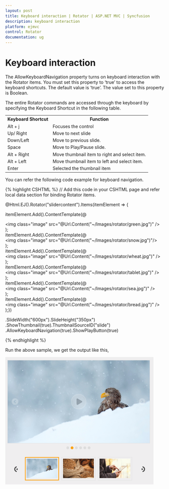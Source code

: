 ```yaml
---
layout: post
title: Keyboard interaction | Rotator | ASP.NET MVC | Syncfusion
description: keyboard interaction
platform: ejmvc
control: Rotator
documentation: ug
---
```


# Keyboard interaction

The AllowKeyboardNavigation property turns on keyboard interaction with the Rotator items. You must set this property to ‘true’ to access the keyboard shortcuts. The default value is ‘true’. The value set to this property is Boolean.

The entire Rotator commands are accessed through the keyboard by specifying the Keyboard Shortcut in the following table.

<table>
<tr>
<th>
Keyboard Shortcut</th><th>
Function</th></tr>
<tr>
<td>
Alt + j</td><td>
Focuses the control</td></tr>
<tr>
<td>
Up/ Right</td><td>
Move to next slide</td></tr>
<tr>
<td>
Down/Left</td><td>
Move to previous slide.</td></tr>
<tr>
<td>
Space</td><td>
Move to Play/Pause slide.</td></tr>
<tr>
<td>
Alt + Right</td><td>
Move thumbnail item to right and select item.</td></tr>
<tr>
<td>
Alt + Left</td><td>
Move thumbnail item to left and select item.</td></tr>
<tr>
<td>
Enter</td><td>
Selected the thumbnail item</td></tr>
</table>

You can refer the following code example for keyboard navigation.

{% highlight CSHTML %}
// Add this code in your CSHTML page and refer local data section for binding Rotator items.
<ul id="slide" style="display: none">    
	<li> <img src="@Url.Content("~/Images/rotator/green.jpg")" title="Green" /> </li>    
	<li> <img src="@Url.Content("~/Images/rotator/snow.jpg")" title="Snow" /> </li>    
	<li> <img src="@Url.Content("~/Images/rotator/wheat.jpg")" title="Wheat" /> </li>    
	<li> <img src="@Url.Content("~/Images/rotator/tablet.jpg")" title="Tablet" /> </li>    
	<li>        <img src="@Url.Content("~/Images/rotator/sea.jpg")" title="Sea" /></li>    
	<li>        <img src="@Url.Content("~/Images/rotator/bread.jpg")" title="Bread" /></li>
</ul>

@Html.EJ().Rotator("slidercontent").Items(itemElement =>  { 

itemElement.Add().ContentTemplate(@<div> <img class="image" src="@Url.Content("~/Images/rotator/green.jpg")" /> </div>);                           
itemElement.Add().ContentTemplate(@<div> <img class="image" src="@Url.Content("~/Images/rotator/snow.jpg")"/>  </div>);                           
itemElement.Add().ContentTemplate(@<div> <img class="image" src="@Url.Content("~/Images/rotator/wheat.jpg")" />  </div>);                           
itemElement.Add().ContentTemplate(@<div> <img class="image" src="@Url.Content("~/Images/rotator/tablet.jpg")" /> </div>);                           
itemElement.Add().ContentTemplate(@<div> <img class="image" src="@Url.Content("~/Images/rotator/sea.jpg")" /> </div>);                           
itemElement.Add().ContentTemplate(@<div> <img class="image" src="@Url.Content("~/Images/rotator/bread.jpg")" /> </div>);})

.SlideWidth("600px").SlideHeight("350px")
.ShowThumbnail(true).ThumbnailSourceID("slide")
.AllowKeyboardNavigation(true).ShowPlayButton(true)  



<script type="text/JavaScript"> 
   
	$(function () 
	{   
	 
	//Control focus key      

	$(document).on("keydown", function (e) 
	{   

		if (e.altKey && e.keyCode === 74) 

		{ 

			// j- key code.         
			
			$("#slidercontent")[0].focus();    
			
		}        
		
	});    
	});

</script>

{% endhighlight %}

Run the above sample, we get the output like this,

![](Keyboard-interaction_images/Keyboard-interaction_img1.png)